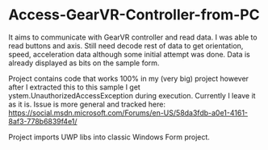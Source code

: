 # Access-GearVR-Controller-from-PC


It aims to communicate with GearVR controller and read data. I was able to read buttons and axis. Still need decode rest of data to get orientation, speed, acceleration data although some initial attempt was done. Data is already displayed as bits on the sample form.

Project contains code that works 100% in my (very big) project however after I extracted this to this sample I get ystem.UnauthorizedAccessException during execution. Currently I leave it as it is. Issue is more general and tracked here:
https://social.msdn.microsoft.com/Forums/en-US/58da3fdb-a0e1-4161-8af3-778b6839f4e1/

Project imports UWP libs into classic Windows Form project.


